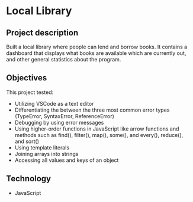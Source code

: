 # Local Library

## Project description
Built a local library where people can lend and borrow books. It contains a dashboard that displays what books are available which are currently out, and other 
general statistics about the program. 

## Objectives
This project tested:
- Utilizing VSCode as a text editor
- Differentiating the between the three most common error types (TypeError, SyntaxError, ReferenceError)
- Debugging by using error messages
- Using higher-order functions in JavaScript like arrow functions and methods such as find(), filter(), map(), some(), and every(), reduce(), and sort()
- Using template literals
- Joining arrays into strings
- Accessing all values and keys of an object

## Technology
- JavaScript

